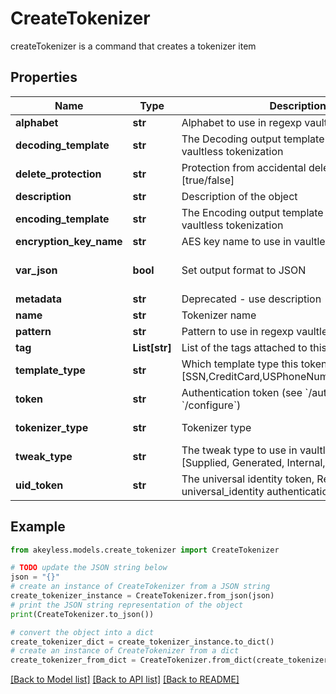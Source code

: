 # CreateTokenizer

createTokenizer is a command that creates a tokenizer item

## Properties

Name | Type | Description | Notes
------------ | ------------- | ------------- | -------------
**alphabet** | **str** | Alphabet to use in regexp vaultless tokenization | [optional] 
**decoding_template** | **str** | The Decoding output template to use in regexp vaultless tokenization | [optional] 
**delete_protection** | **str** | Protection from accidental deletion of this object [true/false] | [optional] 
**description** | **str** | Description of the object | [optional] 
**encoding_template** | **str** | The Encoding output template to use in regexp vaultless tokenization | [optional] 
**encryption_key_name** | **str** | AES key name to use in vaultless tokenization | [optional] 
**var_json** | **bool** | Set output format to JSON | [optional] [default to False]
**metadata** | **str** | Deprecated - use description | [optional] 
**name** | **str** | Tokenizer name | 
**pattern** | **str** | Pattern to use in regexp vaultless tokenization | [optional] 
**tag** | **List[str]** | List of the tags attached to this key | [optional] 
**template_type** | **str** | Which template type this tokenizer is used for [SSN,CreditCard,USPhoneNumber,Email,Regexp] | 
**token** | **str** | Authentication token (see &#x60;/auth&#x60; and &#x60;/configure&#x60;) | [optional] 
**tokenizer_type** | **str** | Tokenizer type | [default to 'vaultless']
**tweak_type** | **str** | The tweak type to use in vaultless tokenization [Supplied, Generated, Internal, Masking] | [optional] 
**uid_token** | **str** | The universal identity token, Required only for universal_identity authentication | [optional] 

## Example

```python
from akeyless.models.create_tokenizer import CreateTokenizer

# TODO update the JSON string below
json = "{}"
# create an instance of CreateTokenizer from a JSON string
create_tokenizer_instance = CreateTokenizer.from_json(json)
# print the JSON string representation of the object
print(CreateTokenizer.to_json())

# convert the object into a dict
create_tokenizer_dict = create_tokenizer_instance.to_dict()
# create an instance of CreateTokenizer from a dict
create_tokenizer_from_dict = CreateTokenizer.from_dict(create_tokenizer_dict)
```
[[Back to Model list]](../README.md#documentation-for-models) [[Back to API list]](../README.md#documentation-for-api-endpoints) [[Back to README]](../README.md)


